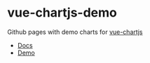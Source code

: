 # vue-chartjs-demo

Github pages with demo charts for [vue-chartjs](https://github.com/apertureless/vue-chartjs)

- [Docs](http://www.vue-chartjs.org/)
- [Demo](http://demo.vue-chartjs.org/)
